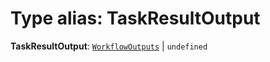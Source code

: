 # Type alias: TaskResultOutput

**TaskResultOutput**: [`WorkflowOutputs`](/en/auto-docs/interface/types/WorkflowOutputs.md) | `undefined`
